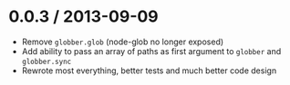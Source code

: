 0.0.3 / 2013-09-09
==================

* Remove `globber.glob` (node-glob no longer exposed)
* Add ability to pass an array of paths as first argument to `globber` and `globber.sync`
* Rewrote most everything, better tests and much better code design